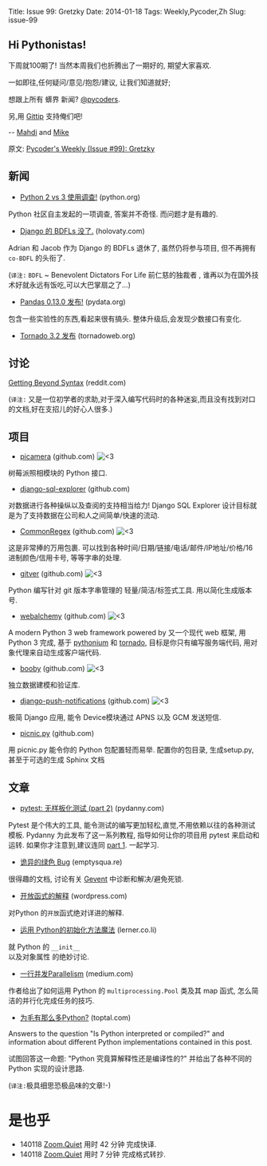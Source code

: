 Title: Issue 99: Gretzky
Date: 2014-01-18 
Tags: Weekly,Pycoder,Zh 
Slug: issue-99

## Hi Pythonistas!


下周就100期了!
当然本周我们也折腾出了一期好的,
期望大家喜欢.

一如即往,任何疑问/意见/抱怨/建议,
让我们知道就好;
 
想跟上所有 蠎界 新闻?
 [@pycoders](http://twitter.com/pycoders).

另,用
[Gittip](https://www.gittip.com/PycodersWeekly)
支持俺们吧!

--
[Mahdi](https://twitter.com/#!/myusuf3) and [Mike](https://twitter.com/#!/mgrouchy)

原文: [Pycoder's Weekly (Issue #99): Gretzky](http://us4.campaign-archive1.com/?u=9735795484d2e4c204da82a29&id=7891d94b10&e=889f3f6a05)


## 新闻

- [Python 2 vs 3 使用调查!](http://pycoders.us4.list-manage.com/track/click?u=9735795484d2e4c204da82a29&id=c903414950&e=889f3f6a05) (python.org)

Python 社区自主发起的一项调查,
答案并不奇怪. 而问题才是有趣的.


- [Django 的 BDFLs 没了.](http://pycoders.us4.list-manage2.com/track/click?u=9735795484d2e4c204da82a29&id=4882ce11d5&e=889f3f6a05) (holovaty.com)

Adrian 和 Jacob 
作为 Django 的 BDFLs 退休了,
虽然仍将参与项目,
但不再拥有 `co-BDFL` 的头衔了.

(`译注:` `BDFL` ~ Benevolent Dictators For Life 前仁慈的独裁者 , 谁再以为在国外技术好就永远有饭吃,可以大巴掌扇之了...)

- [Pandas 0.13.0 发布!](http://pycoders.us4.list-manage.com/track/click?u=9735795484d2e4c204da82a29&id=caf248cdf4&e=889f3f6a05) (pydata.org)

包含一些实验性的东西,看起来很有搞头.
整体升级后,会发现少数接口有变化.

- [Tornado 3.2 发布](http://pycoders.us4.list-manage.com/track/click?u=9735795484d2e4c204da82a29&id=e6a4723f84&e=889f3f6a05) (tornadoweb.org)


## 讨论

[Getting Beyond Syntax](http://pycoders.us4.list-manage1.com/track/click?u=9735795484d2e4c204da82a29&id=92ef8735dc&e=889f3f6a05) (reddit.com)

(`译注:` 又是一位初学者的求助,对于深入编写代码时的各种迷妄,而且没有找到对口的文档,好在支招儿的好心人很多.)

## 项目

- [picamera](https://github.com/waveform80/picamera/) (github.com)
![<3](https://lh6.googleusercontent.com/3C_maRgJSN4L8CJv9k6CHcNpTGQANwYY_9QpAx5uJBoefG9jlrw3ERDPC1yKKkPiOUwuAu04EXfH7G-q9mQPufvxkmq7Yx2dDAasfFgIl2H2VH7LpXQjSPxt-g)

树莓派照相模块的 Python 接口.
 

- [django-sql-explorer](https://github.com/epantry/django-sql-explorer) (github.com)


对数据进行各种操纵以及查阅的支持相当给力!
Django SQL Explorer 设计目标就是为了支持数据在公司和人之间简单/快速的流动.
 

- [CommonRegex](https://github.com/madisonmay/CommonRegex) (github.com)
![<3](https://lh6.googleusercontent.com/3C_maRgJSN4L8CJv9k6CHcNpTGQANwYY_9QpAx5uJBoefG9jlrw3ERDPC1yKKkPiOUwuAu04EXfH7G-q9mQPufvxkmq7Yx2dDAasfFgIl2H2VH7LpXQjSPxt-g)


这是非常捧的万用包裹.
可以找到各种时间/日期/链接/电话/邮件/IP地址/价格/16进制颜色/信用卡号,
等等字串的处理.
 

- [gitver](https://github.com/manuelbua/gitver) (github.com)
![<3](https://lh6.googleusercontent.com/3C_maRgJSN4L8CJv9k6CHcNpTGQANwYY_9QpAx5uJBoefG9jlrw3ERDPC1yKKkPiOUwuAu04EXfH7G-q9mQPufvxkmq7Yx2dDAasfFgIl2H2VH7LpXQjSPxt-g)


Python 编写针对 git 版本字串管理的
轻量/简洁/标签式工具.
用以简化生成版本号.
 

- [webalchemy](https://github.com/skariel/webalchemy) (github.com)
![<3](https://lh6.googleusercontent.com/3C_maRgJSN4L8CJv9k6CHcNpTGQANwYY_9QpAx5uJBoefG9jlrw3ERDPC1yKKkPiOUwuAu04EXfH7G-q9mQPufvxkmq7Yx2dDAasfFgIl2H2VH7LpXQjSPxt-g)


A modern Python 3 web framework powered by 
又一个现代 web 框架,
用 Python 3 完成,
基于
[pythonium](https://github.com/pythonium/pythonium) 
和
[tornado](https://github.com/facebook/tornado),
目标是你只有编写服务端代码,
用对象代理来自动生成客户端代码.


- [booby](https://github.com/jaimegildesagredo/booby) (github.com)
![<3](https://lh6.googleusercontent.com/3C_maRgJSN4L8CJv9k6CHcNpTGQANwYY_9QpAx5uJBoefG9jlrw3ERDPC1yKKkPiOUwuAu04EXfH7G-q9mQPufvxkmq7Yx2dDAasfFgIl2H2VH7LpXQjSPxt-g)

独立数据建模和验证库.


- [django-push-notifications](https://github.com/Adys/django-push-notifications) (github.com)
![<3](https://lh6.googleusercontent.com/3C_maRgJSN4L8CJv9k6CHcNpTGQANwYY_9QpAx5uJBoefG9jlrw3ERDPC1yKKkPiOUwuAu04EXfH7G-q9mQPufvxkmq7Yx2dDAasfFgIl2H2VH7LpXQjSPxt-g)


极简 Django 应用,
能令 Device模块通过 APNS 以及 GCM 发送短信.
 

- [picnic.py](https://github.com/Zulko/picnic.py) (github.com)


用 picnic.py
能令你的 Python 包配置轻而易举.
配置你的包目录,
生成setup.py,甚至于可选的生成 Sphinx 文档


## 文章

- [pytest: 无样板化测试 (part 2)](http://pydanny.com/pytest-no-boilerplate-testing-2.html) (pydanny.com)


Pytest 是个伟大的工具,
能令测试的编写更加轻松,直觉,不用依赖以往的各种测试模板.
Pydanny 为此发布了这一系列教程,
指导如何让你的项目用 pytest 来启动和运转.
如果你才注意到,建议连同
[part 1](http://pydanny.com/pytest-no-boilerplate-testing.html).
 一起学习.

- [诡异的绿色 Bug](http://emptysqua.re/blog/weird-green-bug/) (emptysqua.re)

很得趣的文档,
讨论有关
[Gevent](http://www.gevent.org/)
中诊断和解决/避免死锁.
 

- [开放函式的解释](http://freepythontips.wordpress.com/2014/01/15/the-open-function-explained/) (wordpress.com)

对Python 的`开放`函式绝对详进的解释.

- [运用 Python的初始化方法魔法](http://blog.lerner.co.il/making-init-methods-magical-with-autoinit/) (lerner.co.li)

就 Python 的 `__init__`  
以及对象属性
的绝妙讨论.


- [一行并发Parallelism](https://medium.com/p/40e9b2b36148) (medium.com)


作者给出了如何运用
Python 的 `multiprocessing.Pool` 类及其 map 函式,
怎么简洁的并行化完成任务的技巧.

- [为毛有那么多Python?](http://www.toptal.com/python/why-are-there-so-many-pythons) (toptal.com)

Answers to the question "Is Python interpreted or compiled?" and information about different Python implementations contained in this post. 

试图回答这一命题:
"Python 究竟算解释性还是编译性的?"
并给出了各种不同的 Python 实现的设计思路.

(`译注:`极具细思恐极品味的文章!-)


# 是也乎

- 140118 [Zoom.Quiet](http://zoomquiet.org/) 用时 42 分钟 完成快译.
- 140118 [Zoom.Quiet](http://zoomquiet.org/) 用时 7 分钟 完成格式转抄.
 
